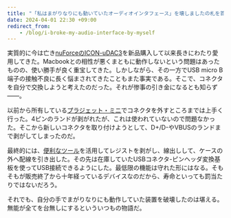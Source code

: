 ```yaml
---
title: "「私はまがりなりにも動いていたオーディオインタフェース」を壊しましたの札を首から下げる"
date: 2024-04-01 22:30 +09:00
redirect_from:
    - /blog/i-broke-my-audio-interface-by-myself
---
```


実質的に今は亡き[nuForceのICON-uDAC3](https://www.fuhlen.jp/nuforce/desktop/products/icon_udac3.html)を新品購入して以来長きにわたり愛用してきた。Macbookとの相性が悪くまともに動作しないという問題はあったものの、使い勝手が良く重宝してきた。しかしながら、その一方でUSB micro B端子の接触不良に長く悩まされてきたこともまた事実である。そこで、コネクタを自分で交換しようと考えたのだった。それが惨事の引き金になるとも知らず——。

以前から所有している[プラジェット・ミニ](https://www.sure-ishizaki.co.jp/tool/plajet/plajet-mini/pj-m50/)でコネクタを外すところまでは上手く行った。4ピンのランドが剥がれたが、これは使われていないので問題なかった。そこから新しいコネクタを取り付けようとして、D+/D-やVBUSのランドまで剥がしてしまったのだ。

最終的には、[便利なツール](https://shop-gparts.com/?pid=40364121)を活用してレジストを剥がし、線出しして、ケースの外へ配線を引き出した。その先は在庫していたUSBコネクタ-ピンヘッダ変換基板を使ってUSB接続できるようにした。最低限の機能は守れた形にはなる。そもそもが販売終了から十年経っているデバイスなのだから、寿命といっても罰当たりではないだろう。

それでも、自分の手でまがりなりにも動作していた装置を破壊したのは堪える。無能が全てを台無しにするといういつもの物語だ。
